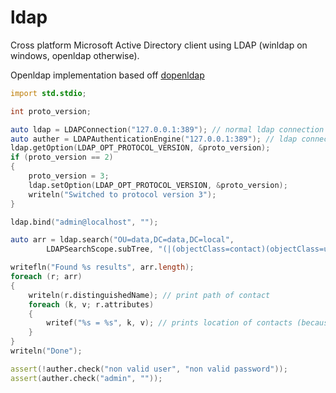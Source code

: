 # ldap

Cross platform Microsoft Active Directory client using LDAP (winldap on windows, openldap otherwise).

Openldap implementation based off [dopenldap](https://github.com/ikod/dopenldap)

```d
import std.stdio;

int proto_version;

auto ldap = LDAPConnection("127.0.0.1:389"); // normal ldap connection
auto auther = LDAPAuthenticationEngine("127.0.0.1:389"); // ldap connection with fast binding and no encryption support on windows (used for password authentication)
ldap.getOption(LDAP_OPT_PROTOCOL_VERSION, &proto_version);
if (proto_version == 2)
{
	proto_version = 3;
	ldap.setOption(LDAP_OPT_PROTOCOL_VERSION, &proto_version);
	writeln("Switched to protocol version 3");
}

ldap.bind("admin@localhost", "");

auto arr = ldap.search("OU=data,DC=data,DC=local",
		LDAPSearchScope.subTree, "(|(objectClass=contact)(objectClass=user))", ["l"]); // find all users & contacts

writefln("Found %s results", arr.length);
foreach (r; arr)
{
	writeln(r.distinguishedName); // print path of contact
	foreach (k, v; r.attributes)
	{
		writef("%s = %s", k, v); // prints location of contacts (because of ["l"] argument above)
	}
}
writeln("Done");

assert(!auther.check("non valid user", "non valid password"));
assert(auther.check("admin", ""));
```